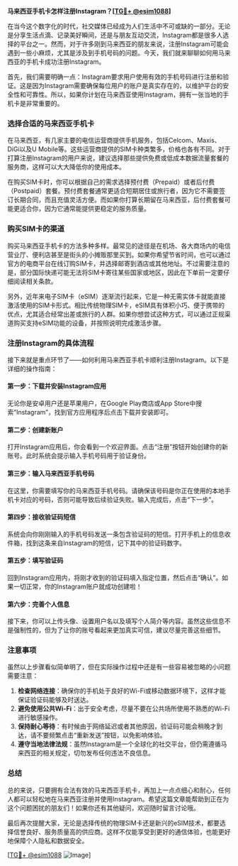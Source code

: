**马来西亚手机卡怎样注册Instagram？[[TG💪+ @esim1088](https://t.me/s/esim1088)]**

在当今这个数字化的时代，社交媒体已经成为人们生活中不可或缺的一部分。无论是分享生活点滴、记录美好瞬间，还是与朋友互动交流，Instagram都是很多人选择的平台之一。然而，对于许多刚到马来西亚的朋友来说，注册Instagram可能会遇到一些小麻烦，尤其是涉及到手机号码的问题。今天，我们就来聊聊如何用马来西亚的手机卡成功注册Instagram。

首先，我们需要明确一点：Instagram要求用户使用有效的手机号码进行注册和验证。这是因为Instagram需要确保每位用户的账户是真实存在的，以维护平台的安全性和可靠性。所以，如果你计划在马来西亚使用Instagram，拥有一张当地的手机卡是非常重要的。

### **选择合适的马来西亚手机卡**

在马来西亚，有几家主要的电信运营商提供手机服务，包括Celcom、Maxis、DiGi以及U Mobile等。这些运营商提供的SIM卡种类繁多，价格也各有不同。对于打算注册Instagram的用户来说，建议选择那些提供免费或低成本数据流量套餐的服务商，这样可以大大降低你的使用成本。

在购买SIM卡时，你可以根据自己的需求选择预付费（Prepaid）或者后付费（Postpaid）套餐。预付费套餐通常更适合短期居住或旅行者，因为它不需要签订长期合同，而且充值灵活方便。而如果你打算长期留在马来西亚，后付费套餐可能更适合你，因为它通常能提供更稳定的服务质量。

### **购买SIM卡的渠道**

购买马来西亚手机卡的方法多种多样。最常见的途径是在机场、各大商场内的电信营业厅、便利店甚至是街头的小摊贩那里买到。如果你希望节省时间，也可以通过官方的电商平台在线订购SIM卡，并选择邮寄到酒店或其他地址。不过需要注意的是，部分国际快递可能无法将SIM卡寄往某些国家或地区，因此在下单前一定要仔细阅读相关条款。

另外，近年来电子SIM卡（eSIM）逐渐流行起来，它是一种无需实体卡就能直接激活使用的SIM卡形式。相比传统物理SIM卡，eSIM具有体积小巧、便于携带的优点，尤其适合经常出差或旅行的人群。如果你想尝试这种方式，可以通过正规渠道购买支持eSIM功能的设备，并按照说明完成激活步骤。

### **注册Instagram的具体流程**

接下来就是重点环节了——如何利用马来西亚手机卡顺利注册Instagram。以下是详细的操作指南：

#### **第一步：下载并安装Instagram应用**
无论你是安卓用户还是苹果用户，在Google Play商店或App Store中搜索“Instagram”，找到官方应用程序后点击下载并安装即可。

#### **第二步：创建新账户**
打开Instagram应用后，你会看到一个欢迎界面。点击“注册”按钮开始创建你的新账号。此时系统会提示输入手机号码用于验证身份。

#### **第三步：输入马来西亚手机号码**
在这里，你需要填写你的马来西亚手机号码。请确保该号码是你正在使用的本地手机卡对应的号码，否则可能导致后续验证失败。输入完成后，点击“下一步”。

#### **第四步：接收验证码短信**
系统会向你刚刚输入的手机号码发送一条包含验证码的短信。打开手机上的信息收件箱，找到这条来自Instagram的短信，记下其中的验证码数字。

#### **第五步：填写验证码**
回到Instagram应用内，将刚才收到的验证码填入指定位置，然后点击“确认”。如果一切正常，你的Instagram账户就成功创建啦！

#### **第六步：完善个人信息**
接下来，你可以上传头像、设置用户名以及填写个人简介等内容。虽然这些信息不是强制性的，但为了让你的账号看起来更加真实可信，建议尽量完善这些细节。

### **注意事项**

虽然以上步骤看似简单明了，但在实际操作过程中还是有一些容易被忽略的小问题需要注意：

1. **检查网络连接**：确保你的手机处于良好的Wi-Fi或移动数据环境下，这样才能保证验证码能够及时送达。
2. **避免使用公共Wi-Fi**：出于安全考虑，尽量不要在公共场所使用不熟悉的Wi-Fi进行敏感操作。
3. **保持耐心等待**：有时候由于网络延迟或者其他原因，验证码可能会稍晚才到达，请不要频繁点击“重新发送”按钮，以免影响体验。
4. **遵守当地法律法规**：虽然Instagram是一个全球化的社交平台，但仍需遵循马来西亚的相关规定，切勿发布任何违法不良信息。

### **总结**

总的来说，只要拥有合法有效的马来西亚手机卡，再加上一点点细心和耐心，任何人都可以轻松地在马来西亚注册并使用Instagram。希望这篇文章能帮助到正在为这个问题困扰的朋友们！如果你还有其他疑问，欢迎随时留言讨论哦。

最后再次提醒大家，无论是选择传统的物理SIM卡还是新兴的eSIM技术，都要选择信誉良好、服务质量高的供应商。这样不仅能享受到更好的通信体验，也能更好地保障个人隐私和数据安全。

[[TG💪+ @esim1088](https://t.me/s/esim1088) ![Image](https://i.postimg.cc/4NQfJmqS/Snipaste-2025-05-13-00-14-12.png)]